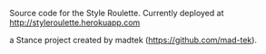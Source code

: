 Source code for the Style Roulette.
Currently deployed at http://styleroulette.herokuapp.com

a Stance project created by madtek (https://github.com/mad-tek).
